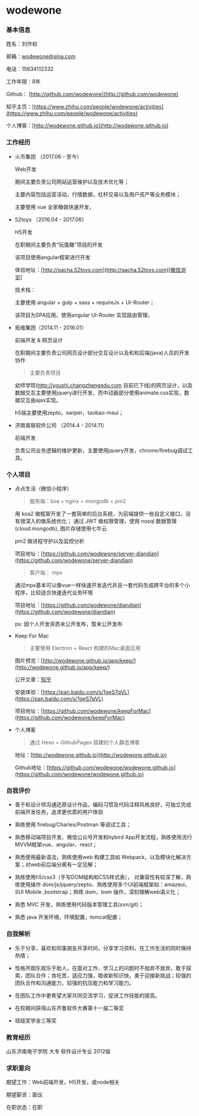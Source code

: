 # wodewone

### 基本信息

姓名：刘作权

邮箱：wodewone@sina.com

电话：15634112332

工作年限：8年

Github： [http://github.com/wodewone](http://github.com/wodewone)

知乎主页：[https://www.zhihu.com/people/wodewone/activities](https://www.zhihu.com/people/wodewone/activities)

个人博客：[http://wodewone.github.io](http://wodewone.github.io)


### 工作经历
* 火币集团 （2017.06 - 至今）
	
	Web开发

	期间主要负责公司网站运营维护以及技术优化等；

	主要内容包括运营活动，行情数据，杠杆交易以及用户资产等业务模块；
	
	主要使用 vue 全家桶做快速开发，

* 52toys （2016.04 - 2017.06）
	
	H5开发
	
	在职期间主要负责“玩蛋趣”项目的开发
	
	该项目使用angular框架进行开发
	
	体验地址：[http://gacha.52toys.com](http://gacha.52toys.com)[微信浏览]
	
	
	技术栈：
	
	主要使用 angular + gulp + sass + requireJs + UI-Router；
	
	该项目为SPA应用，使用angular UI-Router 实现路由管理。


* 拓维集团（2014.11 - 2016.01）
	
	前端开发 & 网页设计
	
	在职期间主要负责公司网页设计部分交互设计以及和和后端(java)人员的开发协作
	
	> 主要负责项目
	
	幼师学院(http://youshi.changzhengedu.com 目前已下线)的网页设计，以及数据交互主要使用jquery进行开发，而中动画部分使用animate.css实现，数据交互由ajax实现。
	
	h5端主要使用zepto，swiper，taobao-msui；
	

* 济南普联软件公司 （2014.4 - 2014.11）
	
	前端开发
	
	负责公司业务逻辑的维护更新，主要使用jquery开发，chrome/firebug调试工具。

### 个人项目

	
* 点点生活（微信小程序）

	> 服务端：koa + nginx + mongodb + pm2
	
	用 koa2 做框架开发了一套简单的后台系统，为前端提供一些自定义接口，没有很深入的做系统优化；
	通过 JWT 做权限管理，使用 nosql 数据管理(cloud.mongodb), 图片存储使用七牛云
	
	pm2 做进程守护以及监控分析
	
	项目地址：[https://github.com/wodewone/server-diandian](https://github.com/wodewone/server-diandian)
	
	> 客户端： mpx
	
	通过mpx基本可以像vue一样快速开发迭代并且一套代码生成跨平台的多个小程序，比较适合快速迭代业务环境
	
	项目地址：[https://github.com/wodewone/diandian](https://github.com/wodewone/diandian)
	
	
	ps: 因个人开发资质未公开发布，暂未公开发布


* Keep For Mac

	> 主要使用 Electron + React 构建的Mac桌面应用
	
	图片预览：[http://wodewone.github.io/app/keep/](http://wodewone.github.io/app/keep/)
	
	公开文章：[知乎](https://zhuanlan.zhihu.com/p/25415725)
	
	安装体验：[https://pan.baidu.com/s/1geS7qVL](https://pan.baidu.com/s/1geS7qVL)
	
	项目地址：[https://github.com/wodewone/keepForMac](https://github.com/wodewone/keepForMac)
	

* 个人博客

	> 通过 Hexo + GithubPages 搭建的个人静态博客
	
	地址：[http://wodewone.github.io](http://wodewone.github.io)
	
	Github地址：[https://github.com/wodewone/wodewone.github.io](https://github.com/wodewone/wodewone.github.io)
	

### 自我评价

* 善于和设计师沟通还原设计作品，编码习惯及代码注释风格良好，可独立完成前端开发任务，追求更优质的用户体验

* 熟练使用 firebug/Charles/Postman 等调试工具；

* 熟悉移动端项目开发、微信公众号开发和hybird App开发流程，熟练使用流行MVVM框架vue、angular、react；

* 熟悉使用最新语法，熟练使用web 构建工具如 Webpack，以及模块化解决方案；对web前后端分离有一定见解；

* 熟练使用h5/css3（手写DOM结构和CSS样式表）， 对兼容性有较深了解，熟练使用操作 dom/js/jquery/zepto、熟练使用多个UI前端框架如：amazeui，SUI Mobile ,bootstrap；熟练 dom，bom 操作，深刻理解web语义化；

* 熟悉 MVC 开发，熟练使用代码版本管理工具(svn/git)；

* 熟悉 java 开发环境，环境配置，tomcat配置；
 
### 自我解析

* 乐于分享，喜欢和同事朋友共享时间，分享学习资料，在工作生活的同时保持热情；

* 性格开朗乐观乐于助人，在面对工作、学习上的问题时不抛弃不放弃，敢于探索，团队合作；肯吃苦，适应力强，吸收新知识快，勇于迎接新挑战；较强的团队合作和沟通能力，较强的抗压能力和学习能力。

* 在团队工作中更希望大家共同交流学习，促进工作技能的提高。

* 在校期间获得山东齐鲁软件大赛第十一届二等奖

* 班级奖学金三等奖

### 教育经历

山东济南电子学院 大专 软件设计专业 2012级

### 求职意向

期望工作：Web前端开发，H5开发，或node相关

期望薪资：面议

在职状态：在职